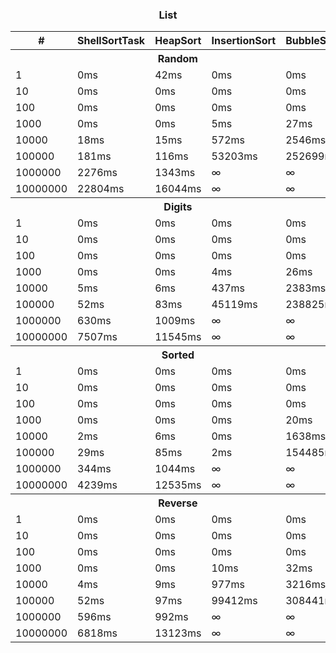 
<div align="center">
    <h3>List</h3>
<table>
    <thead>
        <tr>
            <th>#</th>
            <th>ShellSortTask</th>
            <th>HeapSort</th>
            <th>InsertionSort</th>
            <th>BubbleSort</th>
        </tr>
    </thead>
    <tbody>
        <tr>
            <th colspan=5 align="center" valign="center">Random</th>
        </tr>
        <tr>
            <td>1</td>
            <td>0ms</td>
            <td>42ms</td>
            <td>0ms</td>
            <td>0ms</td>
        </tr>
        <tr>
            <td>10</td>
            <td>0ms</td>
            <td>0ms</td>
            <td>0ms</td>
            <td>0ms</td>
        </tr>
        <tr>
            <td>100</td>
            <td>0ms</td>
            <td>0ms</td>
            <td>0ms</td>
            <td>0ms</td>
        </tr>
        <tr>
            <td>1000</td>
            <td>0ms</td>
            <td>0ms</td>
            <td>5ms</td>
            <td>27ms</td>
        </tr>
        <tr>
            <td>10000</td>
            <td>18ms</td>
            <td>15ms</td>
            <td>572ms</td>
            <td>2546ms</td>
        </tr>
        <tr>
            <td>100000</td>
            <td>181ms</td>
            <td>116ms</td>
            <td>53203ms</td>
            <td>252699ms</td>
        </tr>
        <tr>
            <td>1000000</td>
            <td>2276ms</td>
            <td>1343ms</td>
            <td>∞</td>
            <td>∞</td>
        </tr>
        <tr>
            <td>10000000</td>
            <td>22804ms</td>
            <td>16044ms</td>
            <td>∞</td>
            <td>∞</td>
        </tr>       
        <tr>
            <th colspan=5 align="center" valign="center">Digits</th>
        </tr>
        <tr>
            <td>1</td>
            <td>0ms</td>
            <td>0ms</td>
            <td>0ms</td>
            <td>0ms</td>
        </tr>
        <tr>
            <td>10</td>
            <td>0ms</td>
            <td>0ms</td>
            <td>0ms</td>
            <td>0ms</td>
        </tr>
        <tr>
            <td>100</td>
            <td>0ms</td>
            <td>0ms</td>
            <td>0ms</td>
            <td>0ms</td>
        </tr>
        <tr>
            <td>1000</td>
            <td>0ms</td>
            <td>0ms</td>
            <td>4ms</td>
            <td>26ms</td>
        </tr>
        <tr>
            <td>10000</td>
            <td>5ms</td>
            <td>6ms</td>
            <td>437ms</td>
            <td>2383ms</td>
        </tr>
        <tr>
            <td>100000</td>
            <td>52ms</td>
            <td>83ms</td>
            <td>45119ms</td>
            <td>238825ms</td>
        </tr>
        <tr>
            <td>1000000</td>
            <td>630ms</td>
            <td>1009ms</td>
            <td>∞</td>
            <td>∞</td>
        </tr>
        <tr>
            <td>10000000</td>
            <td>7507ms</td>
            <td>11545ms</td>
            <td>∞</td>
            <td>∞</td>
        </tr>        
        <tr>
            <th colspan=5 align="center" valign="center">Sorted</th>
        </tr>
        <tr>
            <td>1</td>
            <td>0ms</td>
            <td>0ms</td>
            <td>0ms</td>
            <td>0ms</td>
        </tr>
        <tr>
            <td>10</td>
            <td>0ms</td>
            <td>0ms</td>
            <td>0ms</td>
            <td>0ms</td>
        </tr>
        <tr>
            <td>100</td>
            <td>0ms</td>
            <td>0ms</td>
            <td>0ms</td>
            <td>0ms</td>
        </tr>
        <tr>
            <td>1000</td>
            <td>0ms</td>
            <td>0ms</td>
            <td>0ms</td>
            <td>20ms</td>
        </tr>
        <tr>
            <td>10000</td>
            <td>2ms</td>
            <td>6ms</td>
            <td>0ms</td>
            <td>1638ms</td>
        </tr>
        <tr>
            <td>100000</td>
            <td>29ms</td>
            <td>85ms</td>
            <td>2ms</td>
            <td>154485ms</td>
        </tr>
        <tr>
            <td>1000000</td>
            <td>344ms</td>
            <td>1044ms</td>
            <td>∞</td>
            <td>∞</td>
        </tr>
        <tr>
            <td>10000000</td>
            <td>4239ms</td>
            <td>12535ms</td>
            <td>∞</td>
            <td>∞</td>
        </tr>        
        <tr>
            <th colspan=5 align="center" valign="center">Reverse</th>
        </tr>
        <tr>
            <td>1</td>
            <td>0ms</td>
            <td>0ms</td>
            <td>0ms</td>
            <td>0ms</td>
        </tr>
        <tr>
            <td>10</td>
            <td>0ms</td>
            <td>0ms</td>
            <td>0ms</td>
            <td>0ms</td>
        </tr>
        <tr>
            <td>100</td>
            <td>0ms</td>
            <td>0ms</td>
            <td>0ms</td>
            <td>0ms</td>
        </tr>
        <tr>
            <td>1000</td>
            <td>0ms</td>
            <td>0ms</td>
            <td>10ms</td>
            <td>32ms</td>
        </tr>
        <tr>
            <td>10000</td>
            <td>4ms</td>
            <td>9ms</td>
            <td>977ms</td>
            <td>3216ms</td>
        </tr>
        <tr>
            <td>100000</td>
            <td>52ms</td>
            <td>97ms</td>
            <td>99412ms</td>
            <td>308441ms</td>
        </tr>
        <tr>
            <td>1000000</td>
            <td>596ms</td>
            <td>992ms</td>
            <td>∞</td>
            <td>∞</td>
        </tr>
        <tr>
            <td>10000000</td>
            <td>6818ms</td>
            <td>13123ms</td>
            <td>∞</td>
            <td>∞</td>
        </tr>
    </tbody>
</table>
</div>
